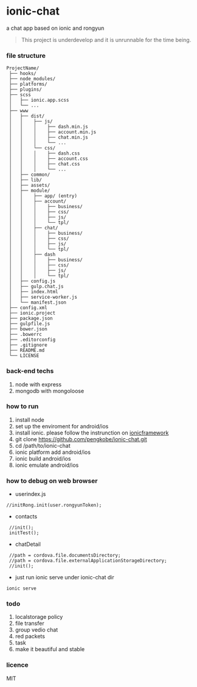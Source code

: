 # ionic-chat
a chat app based on ionic and rongyun  
> This project is underdevelop and it is unrunnable for the time being. 


### file structure
   ```
   ProjectName/
    ├── hooks/
    ├── node_modules/  
    ├── platforms/ 
    ├── plugins/ 
    ├── scss
    │   ├── ionic.app.scss
    │   └── ...
    ├── www
    │   ├── dist/
    │   │    ├── js/
    │   │    │    ├── dash.min.js
    │   │    │    ├── account.min.js
    │   │    │    ├── chat.min.js
    │   │    │    └── ... 
    │   │    └── css/
    │   │    │    ├── dash.css
    │   │    │    ├── account.css
    │   │    │    ├── chat.css
    │   │    │    └── ... 
    │   ├── common/
    │   ├── lib/
    │   ├── assets/
    │   ├── module/
    │   │    ├── app/ (entry)
    │   │    ├── account/ 
    │   │    │    ├── business/ 
    │   │    │    ├── css/
    │   │    │    ├── js/
    │   │    │    └── tpl/
    │   │    ├── chat/ 
    │   │    │    ├── business/ 
    │   │    │    ├── css/
    │   │    │    ├── js/
    │   │    │    └── tpl/
    │   │    ├── dash
    │   │    │    ├── business/ 
    │   │    │    ├── css/
    │   │    │    ├── js/
    │   │    │    └── tpl/
    │   ├── config.js 
    │   ├── gulp.chat.js
    │   ├── index.html
    │   ├── service-worker.js
    │   └── manifest.json 
    ├── config.xml
    ├── ionic.project
    ├── package.json
    ├── gulpfile.js
    ├── bower.json
    ├── .bowerrc
    ├── .editorconfig
    ├── .gitignore
    ├── README.md
    └── LICENSE
   ```

### back-end techs
1. node with express
2. mongodb with mongoloose

### how to run
1. install node
2. set up the enviroment for android/ios
3. install ionic. please follow the instrunction on [ionicframework](http://ionicframework.com/getting-started/)
4. git clone https://github.com/pengkobe/ionic-chat.git
5. cd /path/to/ionic-chat
6. ionic platform add android/ios
7. ionic build  android/ios
8. ionic emulate  android/ios


### how to debug on web browser
+ userindex.js
```
//initRong.init(user.rongyunToken);
```
  
+ contacts
```
 //init();
 initTest();
```
    
+ chatDetail
```
 //path = cordova.file.documentsDirectory;
 //path = cordova.file.externalApplicationStorageDirectory;
 //init();
```
  
+ just run ionic serve under ionic-chat dir
```
ionic serve 
```

### todo
1. localstorage policy
2. file transfer
3. group vedio chat
4. red packets
5. task
4. make it beautiful and stable

### licence
MIT
